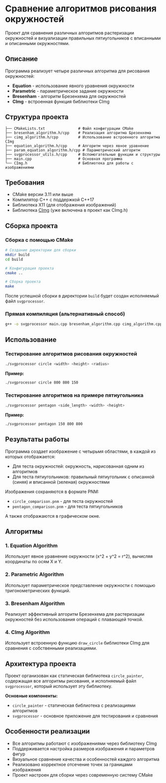 # Сравнение алгоритмов рисования окружностей

Проект для сравнения различных алгоритмов растеризации окружностей и визуализации правильных пятиугольников с вписанными и описанными окружностями.

## Описание

Программа реализует четыре различных алгоритма для рисования окружностей:
- **Equation** - использование явного уравнения окружности
- **Parametric** - параметрическое задание окружности
- **Bresenham** - алгоритм Брезенхема для окружностей
- **CImg** - встроенная функция библиотеки CImg

## Структура проекта

```
├── CMakeLists.txt               # Файл конфигурации CMake
├── bresenham_algorithm.h/cpp    # Реализация алгоритма Брезенхема
├── cimg_algorithm.h/cpp         # Использование встроенного алгоритма CImg
├── equation_algorithm.h/cpp     # Алгоритм через явное уравнение
├── param_equation_algorithm.h/cpp # Параметрический алгоритм
├── svgprocessor_utils.h/cpp     # Вспомогательные функции и структуры
├── main.cpp                     # Основная программа
└── CImg.h                       # Библиотека для работы с изображениями
```

## Требования

- CMake версии 3.11 или выше
- Компилятор C++ с поддержкой C++17
- Библиотека X11 (для отображения изображений)
- Библиотека [CImg](http://cimg.eu/) (уже включена в проект как CImg.h)

## Сборка проекта

### Сборка с помощью CMake

```bash
# Создание директории для сборки
mkdir build
cd build

# Конфигурация проекта
cmake ..

# Сборка проекта
make
```

После успешной сборки в директории `build` будет создан исполняемый файл `svgprocessor`.

### Прямая компиляция (альтернативный способ)

```bash
g++ -o svgprocessor main.cpp bresenham_algorithm.cpp cimg_algorithm.cpp equation_algorithm.cpp param_equation_algorithm.cpp svgprocessor_utils.cpp -I. -O2 -lpthread -lX11
```

## Использование

### Тестирование алгоритмов рисования окружностей

```bash
./svgprocessor circle <width> <height> <radius>
```

**Пример:**
```bash
./svgprocessor circle 800 800 150
```

### Тестирование алгоритмов на примере пятиугольника

```bash
./svgprocessor pentagon <side_length> <width> <height>
```

**Пример:**
```bash
./svgprocessor pentagon 150 800 800
```

## Результаты работы

Программа создает изображение с четырьмя областями, в каждой из которых отображается:
- Для теста окружностей: окружность, нарисованная одним из алгоритмов
- Для теста пятиугольников: правильный пятиугольник с описанной (синяя) и вписанной (зеленая) окружностями

Изображения сохраняются в формате PNM:
- `circle_comparison.pnm` - для теста окружностей
- `pentagon_comparison.pnm` - для теста пятиугольников

А также отображаются в графическом окне.

## Алгоритмы

### 1. Equation Algorithm
Использует явное уравнение окружности \(x^2 + y^2 = r^2\), вычисляя координаты по осям X и Y.

### 2. Parametric Algorithm
Использует параметрическое представление окружности с помощью тригонометрических функций.

### 3. Bresenham Algorithm
Реализует эффективный алгоритм Брезенхема для растеризации окружностей без использования операций с плавающей точкой.

### 4. CImg Algorithm
Использует встроенную функцию `draw_circle` библиотеки CImg для сравнения с собственными реализациями.

## Архитектура проекта

Проект организован как статическая библиотека `circle_painter`, содержащая все алгоритмы рисования, и исполняемый файл `svgprocessor`, который использует эту библиотеку.

**Основные компоненты:**
- `circle_painter` - статическая библиотека с реализациями алгоритмов
- `svgprocessor` - основное приложение для тестирования и сравнения

## Особенности реализации

- Все алгоритмы работают с изображениями через библиотеку CImg
- Поддерживается настройка размеров изображения и параметров фигур
- Визуальное сравнение качества и особенностей каждого алгоритма
- Реализовано корректное отсечение точек за границами изображения
- Проект настроен для сборки через современную систему CMake